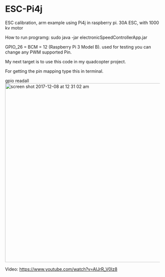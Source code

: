 # ESC-Pi4j
ESC calibration, arm example using Pi4j in raspberry pi. 30A ESC, with 1000 kv motor


How to run programg:
sudo java -jar electronicSpeedControllerApp.jar 

GPIO_26 = BCM = 12 (Raspberry Pi 3 Model B). used for testing you can change any PWM supported Pin.

My next target is to use this code in my quadcopter project.


For getting the pin mapping type this in terminal.

gpio readall
<img width="583" alt="screen shot 2017-12-08 at 12 31 02 am" src="https://user-images.githubusercontent.com/859865/34304644-6d4a8144-e75c-11e7-8a47-e0cccf364f2b.png">


Video:
https://www.youtube.com/watch?v=AIJrR_V0Iz8

